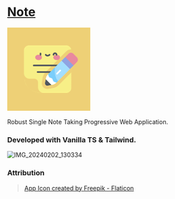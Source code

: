 # [Note](https://n-ce.github.io/Note/)

[![](public/192.png)](https://n-ce.github.io/Note/)

Robust Single Note Taking Progressive Web Application.

### Developed with Vanilla TS & Tailwind.
![IMG_20240202_130334](https://github.com/n-ce/Note/assets/69345507/4feb42c3-e2dc-406e-933d-3130dab7f608)

### Attribution
> [App Icon created by Freepik - Flaticon](https://www.flaticon.com/free-icon/note_3025463?term=note&related_id=3025463)


